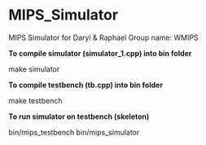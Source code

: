 # MIPS_Simulator

MIPS Simulator for Daryl & Raphael
Group name: WMIPS

**To compile simulator (simulator_1.cpp) into bin folder**

make simulator

**To compile testbench (tb.cpp) into bin folder**

make testbench

**To run simulator on testbench (skeleton)**

bin/mips_testbench bin/mips_simulator
